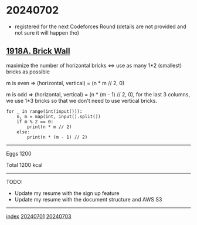 <head><meta name="viewport" content="width=device-width, initial-scale=1.0, user-scalable=yes" /><meta charset="UTF-8"></head>

# 20240702

- registered for the next Codeforces Round (details are not provided and not sure it will happen tho)

## [1918A. Brick Wall](https://codeforces.com/problemset/problem/1918/A)

maximize the number of horizontal bricks <=> use as many 1\*2 (smallest) bricks as possible

m is even => (horizontal, vertical) = (n * m // 2, 0)

m is odd => (horizontal, vertical) = (n * (m - 1) // 2, 0), for the last 3 columns, we use 1\*3 bricks so that we don\'t need to use vertical bricks.

```
for _ in range(int(input())):
    n, m = map(int, input().split())
    if m % 2 == 0:
        print(n * m // 2)
    else:
        print(n * (m - 1) // 2)
```

---

Eggs 1200

Total 1200 kcal

---

TODO:

- Update my resume with the sign up feature
- Update my resume with the document structure and AWS S3

---

[index](../../index.html)
[20240701](20240701.html)
[20240703](20240703.html)
